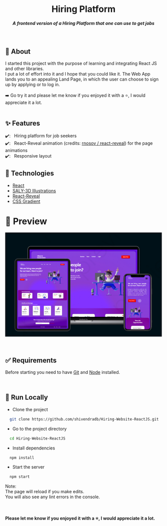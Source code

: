 <h1 align="center">Hiring Platform</h1>
<h5 align="center">A frontend version of a Hiring Platform that one can use to get jobs</h5>

<br/>

## 🎯 About

I started this project with the purpose of learning and integrating React JS and other libraries. <br/>
I put a lot of effort into it and I hope that you could like it.
The Web App lands you to an appealing Land Page, in which the user can choose to sign up by applying or to log in.
<br/><br/>
➡️ Go try it and please let me know if you enjoyed it with a ⭐️, I would appreciate it a lot.
<br/>
<br/>

<!-- ## ▶️ Demo

Here you can find the demo link:

[https://linkedin-clone-6a462.web.app](https://linkedin-clone-6a462.web.app/) -->

## ✨ Features

✔️: &nbsp;&nbsp;Hiring platform for job seekers<br />
✔️: &nbsp;&nbsp;React-Reveal animation (credits: [rnosov
/
react-reveal](https://github.com/rnosov/react-reveal)) for the page animations<br />
✔️: &nbsp;&nbsp;Responsive layout<br />

## 🚀 Technologies

- [React](https://reactjs.org/)
- [SALY-3D Illustrations](<https://www.figma.com/file/CZ3QgX4nk0LGcGFIsru90Y/SALY---3D-Illustration-Pack-(Community)?node-id=439%3A0>)
- [React-Reveal](https://www.react-reveal.com/)
- [CSS Gradient](https://cssgradient.io/)
  <br/>

# 📸 Preview

![Screenshot of LinkedIn Sign In](./screenshots/image1.jpeg)
<br/>

<br/>

## ✅ Requirements

Before starting you need to have [Git](https://git-scm.com) and [Node](https://nodejs.org/en/) installed.

<br/>

## 🔗 Run Locally

- Clone the project

```bash
  git clone https://github.com/shivendradb/Hiring-Website-ReactJS.git
```

- Go to the project directory

```bash
  cd Hiring-Website-ReactJS
```

- Install dependencies

```bash
  npm install
```

- Start the server

```bash
  npm start
```

Note: <br/>
The page will reload if you make edits. <br/>
You will also see any lint errors in the console.

<br/>

#### **Please let me know if you enjoyed it with a ⭐️, I would appreciate it a lot.**
